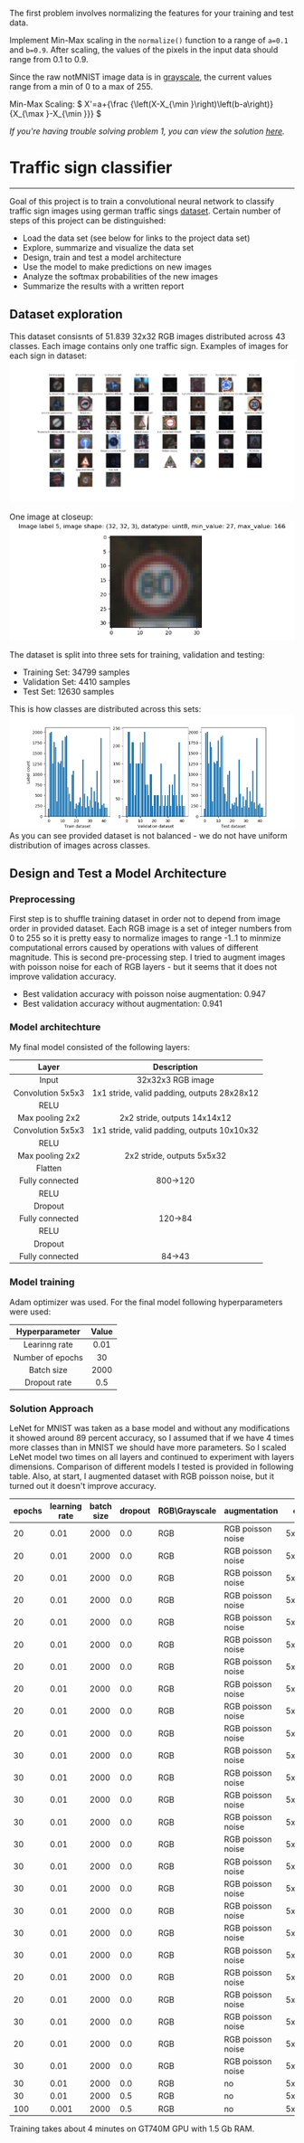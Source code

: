 The first problem involves normalizing the features for your training and test data.

Implement Min-Max scaling in the `normalize()` function to a range of `a=0.1` and `b=0.9`. After scaling, the values of the pixels in the input data should range from 0.1 to 0.9.

Since the raw notMNIST image data is in [grayscale](https://en.wikipedia.org/wiki/Grayscale), the current values range from a min of 0 to a max of 255.

Min-Max Scaling:
$
X'=a+{\frac {\left(X-X_{\min }\right)\left(b-a\right)}{X_{\max }-X_{\min }}}
$

*If you're having trouble solving problem 1, you can view the solution [here](https://github.com/udacity/CarND-TensorFlow-Lab/blob/master/solutions.ipynb).*

# Traffic sign classifier
---
Goal of this project is to train a convolutional neural network to classify traffic sign images using german traffic sings [dataset](http://benchmark.ini.rub.de/?section=gtsrb&subsection=dataset).
Certain number of steps of this project can be distinguished:
* Load the data set (see below for links to the project data set)
* Explore, summarize and visualize the data set
* Design, train and test a model architecture
* Use the model to make predictions on new images
* Analyze the softmax probabilities of the new images
* Summarize the results with a written report

[//]: # (Image References)

[image1]: ./writeup/random_sign_visualisation.png "Random sign"
[image2]: ./writeup/Dataset_label_count.png "Dataset sign distribution"
[image3]: ./writeup/Dataset_examples.png "Dataset overwiev"
[image4]: ./writeup/warp.png "Warp Example"
[image5]: ./writeup/warped_lines_drawn.jpg "Fit Visual"  


## Dataset exploration

This dataset consisnts of 51.839 32x32 RGB images distributed across 43 classes.
Each image contains only one traffic sign.
Examples of images for each sign in dataset:
![Alt_text][image3]

One image at closeup: 
![Alt text][image1]  

The dataset is split into three sets for training, validation and testing:
- Training Set:   34799 samples
- Validation Set: 4410 samples
- Test Set:       12630 samples

This is how classes are distributed across this sets:
![Alt_text][image2]
As you can see provided dataset is not balanced - we do not have uniform distribution of images across classes.

## Design and Test a Model Architecture
### Preprocessing
First step is to shuffle training dataset in order not to depend from image order in provided dataset.
Each RGB image is a set of integer numbers from 0 to 255 so it is pretty easy to normalize images to range -1..1 to minmize computational errors caused by operations with  values of different magnitude.
This is second pre-processing step. I tried to augment images with poisson noise for each of RGB layers - but it seems that it does not improve validation accuracy.
- Best validation accuracy with poisson noise augmentation: 0.947
- Best validation accuracy without augmentation: 0.941

### Model architechture

My final model consisted of the following layers:

| Layer         		|     Description	        					| 
|:---------------------:|:---------------------------------------------:| 
| Input         		| 32x32x3 RGB image   							| 
| Convolution 5x5x3     	| 1x1 stride, valid padding, outputs 28x28x12 	|
| RELU					|												|
| Max pooling 2x2	      	| 2x2 stride,  outputs 14x14x12 				|
| Convolution 5x5x3	    | 1x1 stride, valid padding, outputs 10x10x32      									|
|RELU                    |
|Max pooling 2x2|2x2 stride,  outputs 5x5x32|
|Flatten||
| Fully connected		| 800->120 								|
|RELU||
| Dropout				| 									|
|Fully connected		|120->84												|
|RELU||
|Dropout				|												|
|Fully connected| 84->43  

### Model training
Adam optimizer was used. For the final model following hyperparameters were used: 

|Hyperparameter|Value|
|:-----:|:------:|
|Learinng rate | 0.01|
| Number of epochs|30 |
|Batch size|2000|
|Dropout rate|0.5|

### Solution Approach
LeNet for MNIST was taken as a base model and without any modifications it showed around 89 percent accuracy, so I assumed that if we have 4 times more classes than in MNIST we should have more parameters. So I scaled LeNet model two times on all layers and continued to experiment with layers dimensions.
Comparison of different models I tested is provided in following table. Also, at start, I augmented dataset with RGB poisson noise, but it turned out it doesn't improve accuracy. 

| epochs | learning rate | batch size | dropout | RGB\Grayscale | augmentation      | conv1    | conv2     | fc1 output | fc2 output | validation accuracy | memory use |
|--------|---------------|------------|---------|---------------|-------------------|----------|-----------|------------|------------|---------------------|------------|
| 20     | 0.01          | 2000       | 0.0     | RGB           | RGB poisson noise | 5x5x1x12 | 5x5x12x32 | 120        | 84         | 0.942               | 786303     |
| 20     | 0.01          | 2000       | 0.0     | RGB           | RGB poisson noise | 5x5x1x12 | 5x5x12x36 | 120        | 84         | 0.937               | 862740     |
| 20     | 0.01          | 2000       | 0.0     | RGB           | RGB poisson noise | 5x5x3x12 | 5x5x6x32  | 120        | 84         | 0.927               | 784597     |
| 20     | 0.01          | 2000       | 0.0     | RGB           | RGB poisson noise | 5x5x1x24 | 5x5x12x32 | 120        | 84         | 0.931               | 925005     |
| 20     | 0.01          | 2000       | 0.0     | RGB           | RGB poisson noise | 5x5x1x24 | 5x5x6x32  | 120        | 84         | 0.935               | 733180     |
| 20     | 0.01          | 2000       | 0.0     | RGB           | RGB poisson noise | 5x5x1x12 | 5x5x6x32  | 120        | 84         | 0.907               | 733180     |
| 20     | 0.01          | 2000       | 0.0     | RGB           | RGB poisson noise | 5x5x1x36 | 5x5x6x32  | 120        | 84         | 0.937               | 925005     |
| 20     | 0.01          | 2000       | 0.0     | RGB           | RGB poisson noise | 5x5x1x36 | 5x5x12x36 | 150        | 84         | 0.906               | 1049935    |
| 20     | 0.01          | 2000       | 0.0     | RGB           | RGB poisson noise | 5x5x1x36 | 5x5x6x36  | 150        | 84         | 0.936               | 1049851    |
| 20     | 0.01          | 2000       | 0.0     | RGB           | RGB poisson noise | 5x5x3x12 | 5x5x6x36  | 120        | 84         | 0.922               | 779916     |
| 30     | 0.01          | 2000       | 0.0     | RGB           | RGB poisson noise | 5x5x3x12 | 5x5x6x36  | 120        | 84         | 0.935               | 860814     |
| 30     | 0.01          | 2000       | 0.0     | RGB           | RGB poisson noise | 5x5x1x12 | 5x5x6x36  | 120        | 84         | 0.935               | 860804     |
| 30     | 0.01          | 2000       | 0.0     | RGB           | RGB poisson noise | 5x5x3x12 | 5x5x12x36 | 120        | 84         | 0.918               | 862750     |
| 30     | 0.01          | 2000       | 0.0     | RGB           | RGB poisson noise | 5x5x3x12 | 5x5x3x36  | 120        | 84         | 0.939               | 665456     |
| 30     | 0.01          | 2000       | 0.0     | RGB           | RGB poisson noise | 5x5x1x12 | 5x5x3x36  | 120        | 84         | 0.912               | 553375     |
| 30     | 0.01          | 2000       | 0.0     | RGB           | RGB poisson noise | 5x5x1x12 | 5x5x6x36  | 120        | 84         | 0.929               | 883296     |
| 30     | 0.01          | 2000       | 0.0     | RGB           | RGB poisson noise | 5x5x1x12 | 5x5x12x32 | 120        | 84         | 0.931               | 862740     |
| 30     | 0.01          | 2000       | 0.0     | RGB           | RGB poisson noise | 5x5x1x12 | 5x5x12x36 | 120        | 84         | 0.934               | 862740     |
| 30     | 0.01          | 2000       | 0.0     | RGB           | RGB poisson noise | 5x5x1x12 | 5x5x12x36 | 120        | 84         | 0.934               | 862740     |
| 30     | 0.01          | 2000       | 0.0     | RGB           | RGB poisson noise | 5x5x1x12 | 5x5x12x36 | 150        | 84         | 0.937               | 865265     |
| 20     | 0.01          | 2000       | 0.0     | RGB           | RGB poisson noise | 5x5x1x12 | 5x5x12x36 | 150        | 84         | 0.94                | 865265     |
| 20     | 0.01          | 2000       | 0.0     | RGB           | RGB poisson noise | 5x5x1x12 | 5x5x12x36 | 180        | 84         | 0.936               | 866195     |
| 30     | 0.01          | 2000       | 0.0     | RGB           | RGB poisson noise | 5x5x1x12 | 5x5x12x36 | 180        | 84         | 0.936               | 866195     |
| 20     | 0.01          | 2000       | 0.0     | RGB           | RGB poisson noise | 5x5x1x12 | 5x5x12x36 | 150        | 100        | 0.924               | 865564     |
30     | 0.01          | 2000       | 0.0     | RGB           | RGB poisson noise | 5x5x1x12 | 5x5x12x36 | 120        | 84         | 0.947               | 862740     |
| 30     | 0.01          | 2000       | 0.0     | RGB           | no                | 5x5x1x12 | 5x5x12x36 | 120        | 84         | 0.941               | 862740     |
| 30     | 0.01          | 2000       | 0.5    | RGB           | no                | 5x5x1x12 | 5x5x12x36 | 120        | 84         | 0.951               | 862740     |
| 100     | 0.001          | 2000       | 0.5    | RGB           | no                | 5x5x1x12 | 5x5x12x36 | 120        | 84         | 0.942              

Training takes about 4 minutes on GT740M GPU with 1.5 Gb RAM.
